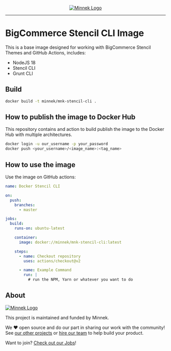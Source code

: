<p align="center">
  <a href="https://minnekdigital.com/">
    <picture>
      <source media="(prefers-color-scheme: dark)" srcset="https://assets.minnekdigital.com/logo-md.jpg">
      <img alt="Minnek Logo" src="https://assets.minnekdigital.com/logo-md.jpg">
    </picture>
  </a>
</p>

---

# BigCommerce Stencil CLI Image

This is a base image designed for working with BigCommerce Stencil Themes and GitHub Actions, includes:
- NodeJS 18
- Stencil CLI
- Grunt CLI

## Build

```bash
docker build -t minnek/mnk-stencil-cli .
```

## How to publish the image to Docker Hub

This repository contains and action to build publish the image to the Docker Hub with multiple architectures.

```bash
docker login -u our_username -p your_password
docker push <your_username>/<image_name>:<tag_name>
```

## How to use the image

Use the image on GitHub actions:

```yml
name: Docker Stencil CLI

on:
  push:
    branches:
      - master

jobs:
  build:
    runs-on: ubuntu-latest

    container:
      image: docker://minnek/mnk-stencil-cli:latest

    steps:
      - name: Checkout repository
        uses: actions/checkout@v2

      - name: Example Command
        run: |
          # run the NPM, Yarn or whatever you want to do
```

## About

<a href="https://minnekdigital.com/">
  <picture>
    <source media="(prefers-color-scheme: dark)" srcset="https://assets.minnekdigital.com/logo-sm.jpg">
    <img alt="Minnek Logo" src="https://assets.minnekdigital.com/logo-sm.jpg">
  </picture>
</a>

This project is maintained and funded by Minnek.

We ❤️ open source and do our part in sharing our work with the community!
See [our other projects][community] or [hire our team][hire] to help build your product.

Want to join? [Check out our Jobs][jobs]!

[community]: https://github.com/Minnek-Digital-Studio
[hire]: https://minnekdigital.com/
[jobs]: https://minnekdigital.com/careers
